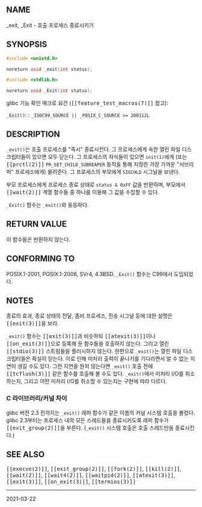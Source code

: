## NAME

\_exit, \_Exit - 호출 프로세스 종료시키기

## SYNOPSIS

```c
#include <unistd.h>

noreturn void _exit(int status);

#include <stdlib.h>

noreturn void _Exit(int status);
```

glibc 기능 확인 매크로 요건 (<tt>[[feature_test_macros(7)]]</tt> 참고):

`_Exit()`:
:   `_ISOC99_SOURCE || _POSIX_C_SOURCE >= 200112L`

## DESCRIPTION

`_exit()`는 호출 프로세스를 "즉시" 종료시킨다. 그 프로세스에게 속한 열린 파일 디스크립터들이 있으면 모두 닫는다. 그 프로세스의 자식들이 있으면 `init(1)`에게 (또는 <tt>[[prctl(2)]]</tt> `PR_SET_CHILD_SUBREAPER` 동작을 통해 지정한 가장 가까운 "서브리퍼" 프로세스에게) 물려준다. 그 프로세스의 부모에게 `SIGCHLD` 시그널을 보낸다.

부모 프로세스에게 프로세스 종료 상태로 `status & 0xFF` 값을 반환하며, 부모에서 <tt>[[wait(2)]]</tt> 계열 함수들 중 하나를 이용해 그 값을 수집할 수 있다.

`_Exit()` 함수는 `_exit()`와 동등하다.

## RETURN VALUE

이 함수들은 반환하지 않는다.

## CONFORMING TO

POSIX.1-2001, POSIX.1-2008, SVr4, 4.3BSD. `_Exit()` 함수는 C99에서 도입되었다.

## NOTES

종료의 효과, 종료 상태의 전달, 좀비 프로세스, 전송 시그널 등에 대한 설명은 <tt>[[exit(3)]]</tt>을 보라.

`_exit()` 함수는 <tt>[[exit(3)]]</tt>과 비슷하되 <tt>[[atexit(3)]]</tt>이나 <tt>[[on_exit(3)]]</tt>으로 등록해 둔 함수들을 호출하지 않는다. 그리고 열린 <tt>[[stdio(3)]]</tt> 스트림들을 플러시하지 않는다. 한편으로 `_exit()`는 열린 파일 디스크립터들은 확실히 닫는다. 이로 인해 미처리 출력이 끝나기를 기다리면서 알 수 없는 지연이 생길 수도 있다. 그런 지연을 원치 않는다면 `_exit()` 호출 전에 <tt>[[tcflush(3)]]</tt> 같은 함수를 호출해 볼 수도 있다. `_exit()`에서 미처리 I/O를 취소하는지, 그리고 어떤 미처리 I/O를 취소할 수 있는지는 구현에 따라 다르다.

### C 라이브러리/커널 차이

glibc 버전 2.3 전까지는 `_exit()` 래퍼 함수가 같은 이름의 커널 시스템 호출을 불렀다. glibc 2.3부터는 프로세스 내의 모든 스레드들을 종료시키도록 래퍼 함수가 <tt>[[exit_group(2)]]</tt>을 부른다. (`_exit()` 시스템 호출은 호출 스레드만을 종료시킨다.)

## SEE ALSO

<tt>[[execve(2)]]</tt>, <tt>[[exit_group(2)]]</tt>, <tt>[[fork(2)]]</tt>, <tt>[[kill(2)]]</tt>, <tt>[[wait(2)]]</tt>, <tt>[[wait4(2)]]</tt>, <tt>[[waitpid(2)]]</tt>, <tt>[[atexit(3)]]</tt>, <tt>[[exit(3)]]</tt>, <tt>[[on_exit(3)]]</tt>, <tt>[[termios(3)]]</tt>

----

2021-03-22
